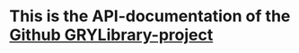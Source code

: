 # This is the API-documentation of the [Github GRYLibrary-project](https://github.com/anionDev/gryLibrary)
